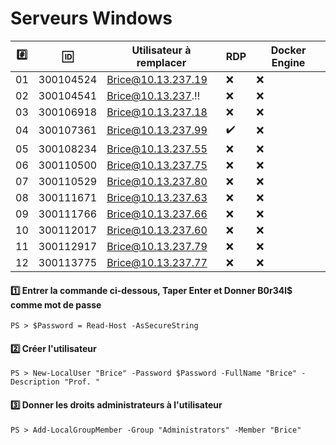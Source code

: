 # Serveurs Windows


|:hash:| :id:      | Utilisateur à remplacer | RDP              | Docker Engine    | 
|------|-----------|-------------------------|------------------|------------------|
| 01   | 300104524 | Brice@10.13.237.19      |:x:               |:x:               |
| 02   | 300104541 | Brice@10.13.237.:bangbang: |:x:            |:x:               |
| 03   | 300106918 | Brice@10.13.237.18      |:x:               |:x:               |
| 04   | 300107361 | Brice@10.13.237.99      |:heavy_check_mark:|:x:               |
| 05   | 300108234 | Brice@10.13.237.55      |:x:               |:x:               |
| 06   | 300110500 | Brice@10.13.237.75      |:x:               |:x:               |
| 07   | 300110529 | Brice@10.13.237.80      |:x:               |:x:               |
| 08   | 300111671 | Brice@10.13.237.63      |:x:               |:x:               |
| 09   | 300111766 | Brice@10.13.237.66      |:x:               |:x:               |
| 10   | 300112017 | Brice@10.13.237.60      |:x:               |:x:               |
| 11   | 300112917 | Brice@10.13.237.79      |:x:               |:x:               |
| 12   | 300113775 | Brice@10.13.237.77      |:x:               |:x:               |


#### :one: Entrer la commande ci-dessous, Taper Enter et Donner B0r34l$ comme mot de passe

```
PS > $Password = Read-Host -AsSecureString 
```

#### :two: Créer l'utilisateur

```
PS > New-LocalUser "Brice" -Password $Password -FullName "Brice" -Description "Prof. "
```

#### :three: Donner les droits administrateurs à l'utilisateur

```
PS > Add-LocalGroupMember -Group "Administrators" -Member "Brice"
```
